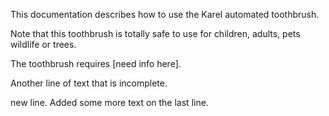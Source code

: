 This documentation describes how to use the Karel automated toothbrush.

Note that this toothbrush is totally safe to use for children, adults, pets wildlife or trees.

The toothbrush requires [need info here].	

Another line of text that is incomplete.

new line. Added some more text on the last line.
